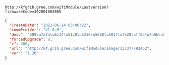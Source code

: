 `http://kfgrih.gree.com/wifiModule/Lastversion?firmwareCode=362001063865`

```json
{
  "CreateDate": "2022-06-14 03:06:22",
  "commProtVer": "V1.0.M",
  "desc": "580\u7a7a\u6c14\u51c0\u5316\u5668\u501f\u7528\uff0c\u7a0b\u5e8f\u4e3aWB05C\uff08RT\uff091.12\u7248\u672c",
  "forcedUpgrade": 0,
  "r": 200,
  "url": "http://kf.grih.gree.com/wifiModule/image/13737/792452",
  "ver": "1.20"
}
```